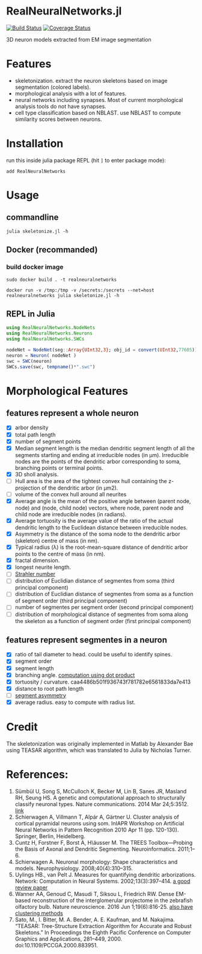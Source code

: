 RealNeuralNetworks.jl
========================
[![Build Status](https://travis-ci.org/seung-lab/RealNeuralNetworks.jl.svg?branch=master)](https://travis-ci.org/seung-lab/RealNeuralNetworks.jl)
[![Coverage Status](https://coveralls.io/repos/github/seung-lab/RealNeuralNetworks.jl/badge.svg?branch=master)](https://coveralls.io/github/seung-lab/RealNeuralNetworks.jl?branch=master)

3D neuron models extracted from EM image segmentation 

# Features 
- skeletonization. extract the neuron skeletons based on image segmentation (colored labels).
- morphological analysis with a lot of features. 
- neural networks including synapses. Most of current morphological analysis tools do not have synapses. 
- cell type classification based on NBLAST. use NBLAST to compute similarity scores between neurons. 

# Installation
run this inside julia package REPL (hit `]` to enter package mode):

    add RealNeuralNetworks 

# Usage

## commandline
`julia skeletonize.jl -h`

## Docker (recommanded)
### build docker image
    sudo docker build . -t realneuralnetworks

```
docker run -v /tmp:/tmp -v /secrets:/secrets --net=host realneuralnetworks julia skeletonize.jl -h
```

## REPL in Julia

```Julia
using RealNeuralNetworks.NodeNets
using RealNeuralNetworks.Neurons
using RealNeuralNetworks.SWCs

nodeNet = NodeNet(seg::Array{UInt32,3}; obj_id = convert(UInt32,77605))
neuron = Neuron( nodeNet )
swc = SWC(neuron)
SWCs.save(swc, tempname()*".swc")
```

# Morphological Features

## features represent a whole neuron

- [x] arbor density
- [x] total path length 
- [x] number of segment points 
- [x] Median segment length is the median dendritic segment length of all the segments starting and ending at irreducible nodes (in μm). Irreducible nodes are the points of the dendritic arbor corresponding to soma, branching points or terminal points.
- [x] 3D sholl analysis. 
- [ ] Hull area is the area of the tightest convex hull containing the z-projection of the dendritic arbor (in μm2). 
- [ ] volume of the convex hull around all neurites
- [x] Average angle is the mean of the positive angle between (parent node, node) and (node, child node) vectors, where node, parent node and child node are irreducible nodes (in radians).  
- [x] Average tortuosity is the average value of the ratio of the actual dendritic length to the Euclidean distance between irreducible nodes. 
- [x] Asymmetry is the distance of the soma node to the dendritic arbor (skeleton) centre of mass (in nm). 
- [x] Typical radius (λ) is the root-mean-square distance of dendritic arbor points to the centre of mass (in nm). 
- [x] fractal dimension.
- [x] longest neurite length.
- [ ] [Strahler number](https://en.wikipedia.org/wiki/Strahler_number)
- [ ] distribution of Euclidian distance of segmentes from soma (third principal component)
- [ ] distribution of Euclidian distance of segmentes from soma as a function of segment order (third principal component)
- [ ] number of segmentes per segment order (second principal component)
- [ ] distribution of morphological distance of segmentes from soma along the skeleton as a function of segment order (first principal component)

## features represent segmentes in a neuron
- [x] ratio of tail diameter to head. could be useful to identify spines. 
- [x] segment order
- [x] segment length
- [x] branching angle. [computation using dot product](https://stackoverflow.com/questions/19729831/angle-between-3-points-in-3d-space)
- [x] tortuosity / curvature. caa4486b501f936743f781782e6561833da7e413
- [x] distance to root path length
- [ ] [segment asymmetry](http://www.treestoolbox.org/manual/asym_tree.html)
- [x] average radius. easy to compute with radius list.

# Credit 
The skeletonization was originally implemented in Matlab by Alexander Bae using TEASAR algorithm, which was translated to Julia by Nicholas Turner.

# References:
1. Sümbül U, Song S, McCulloch K, Becker M, Lin B, Sanes JR, Masland RH, Seung HS. A genetic and computational approach to structurally classify neuronal types. Nature communications. 2014 Mar 24;5:3512. [link](https://www.nature.com/articles/ncomms4512#methods)
1. Schierwagen A, Villmann T, Alpár A, Gärtner U. Cluster analysis of cortical pyramidal neurons using som. InIAPR Workshop on Artificial Neural Networks in Pattern Recognition 2010 Apr 11 (pp. 120-130). Springer, Berlin, Heidelberg.
1. Cuntz H, Forstner F, Borst A, H\äusser M. The TREES Toolbox—Probing the Basis of Axonal and Dendritic Segmenting. Neuroinformatics. 2011;1–6. 
1. Schierwagen A. Neuronal morphology: Shape characteristics and models. Neurophysiology. 2008;40(4):310–315. 
1. Uylings HB., van Pelt J. Measures for quantifying dendritic arborizations. Network: Computation in Neural Systems. 2002;13(3):397–414. [a good review paper](http://www.tandfonline.com/doi/abs/10.1088/0954-898X_13_3_309)
1. Wanner AA, Genoud C, Masudi T, Siksou L, Friedrich RW. Dense EM-based reconstruction of the interglomerular projectome in the zebrafish olfactory bulb. Nature neuroscience. 2016 Jun 1;19(6):816-25. [also have clustering methods](https://www.nature.com/neuro/journal/v19/n6/abs/nn.4290.html)
1. Sato, M., I. Bitter, M. A. Bender, A. E. Kaufman, and M. Nakajima. “TEASAR: Tree-Structure Extraction Algorithm for Accurate and Robust Skeletons.” In Proceedings the Eighth Pacific Conference on Computer Graphics and Applications, 281–449, 2000. doi:10.1109/PCCGA.2000.883951.
